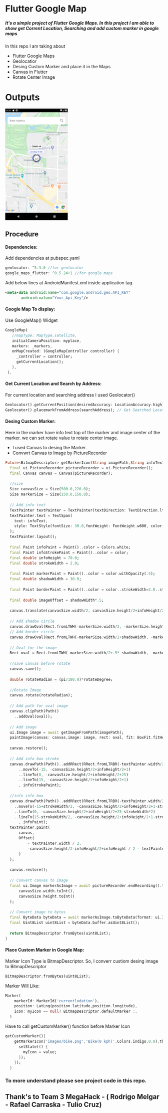 # Flutter Google Map

##### It's a simple project of Flutter Google Maps. In this project I am able to show get Corrent Location, Searching and add custom marker in google maps

In this repo I am taking about
* Flutter Google Maps
* Geolocatior
* Desing Custom Marker and place it in the Maps
* Canvas in Flutter
* Rotate Center Image

# Outputs

<img src="screenshots/covid.png" width="200"> 

## Procedure

#### Dependencies:

Add dependencies at pubspec.yaml
```dart
geolocator: ^5.3.0 //for geolocator
google_maps_flutter: ^0.5.24+1 //for google maps
```

Add below lines at AndroidManifest.xml inside application tag
```xml
<meta-data android:name="com.google.android.geo.API_KEY"
       android:value="Your_Api_Key"/>
```

#### Google Map To display:

Use GoogleMap() Widget
```dart
GoogleMap(
   //mapType: MapType.satellite,
   initialCameraPosition: myplace,
   markers: _markers,
   onMapCreated: (GoogleMapController controller) {
     _controller = controller;
     getCurrentLocation();
   },
 ),
 ```

#### Get Current Location and Search by Address:
For current location and searching address I used Geolocator()
```dart
Geolocator().getCurrentPosition(desiredAccuracy: LocationAccuracy.high); //Get Current Location
Geolocator().placemarkFromAddress(searchAddress); // Get Searched Location
```

#### Desing Custom Marker:
Here in the marker have info text top of the marker and image center of the marker. we can set rotate value to rotate center image.

* I used Canvas to desing the Marker.
* Convwrt Canvas to Image by PictureRecorder
```dart
Future<BitmapDescriptor> getMarkerIcon(String imagePath,String infoText,Color color,double rotateDegree) async {
  final ui.PictureRecorder pictureRecorder = ui.PictureRecorder();
  final Canvas canvas = Canvas(pictureRecorder);

  //size
  Size canvasSize = Size(500.0,220.0);
  Size markerSize = Size(150.0,150.0);

  // Add info text
  TextPainter textPainter = TextPainter(textDirection: TextDirection.ltr);
  textPainter.text = TextSpan(
    text: infoText,
    style: TextStyle(fontSize: 30.0,fontWeight: FontWeight.w600, color: color),
  );
  textPainter.layout();

  final Paint infoPaint = Paint()..color = Colors.white;
  final Paint infoStrokePaint = Paint()..color = color;
  final double infoHeight = 70.0;
  final double strokeWidth = 2.0;

  final Paint markerPaint = Paint()..color = color.withOpacity(.5);
  final double shadowWidth = 30.0;

  final Paint borderPaint = Paint()..color = color..strokeWidth=2.0..style = PaintingStyle.stroke;

  final double imageOffset = shadowWidth*.5;

  canvas.translate(canvasSize.width/2, canvasSize.height/2+infoHeight/2);

  // Add shadow circle
  canvas.drawOval(Rect.fromLTWH(-markerSize.width/2, -markerSize.height/2, markerSize.width, markerSize.height), markerPaint);
  // Add border circle
  canvas.drawOval(Rect.fromLTWH(-markerSize.width/2+shadowWidth, -markerSize.height/2+shadowWidth, markerSize.width-2*shadowWidth, markerSize.height-2*shadowWidth), borderPaint);

  // Oval for the image
  Rect oval = Rect.fromLTWH(-markerSize.width/2+.5* shadowWidth, -markerSize.height/2+.5*shadowWidth, markerSize.width-shadowWidth, markerSize.height-shadowWidth);

  //save canvas before rotate
  canvas.save();

  double rotateRadian = (pi/180.0)*rotateDegree;

  //Rotate Image
  canvas.rotate(rotateRadian);

  // Add path for oval image
  canvas.clipPath(Path()
    ..addOval(oval));

  // Add image
  ui.Image image = await getImageFromPath(imagePath);
  paintImage(canvas: canvas,image: image, rect: oval, fit: BoxFit.fitHeight);

  canvas.restore();

  // Add info box stroke
  canvas.drawPath(Path()..addRRect(RRect.fromLTRBR(-textPainter.width/2-infoHeight/2, -canvasSize.height/2-infoHeight/2+1, textPainter.width/2+infoHeight/2, -canvasSize.height/2+infoHeight/2+1,Radius.circular(35.0)))
      ..moveTo(-15, -canvasSize.height/2+infoHeight/2+1)
      ..lineTo(0, -canvasSize.height/2+infoHeight/2+25)
      ..lineTo(15, -canvasSize.height/2+infoHeight/2+1)
      , infoStrokePaint);

  //info info box
  canvas.drawPath(Path()..addRRect(RRect.fromLTRBR(-textPainter.width/2-infoHeight/2+strokeWidth, -canvasSize.height/2-infoHeight/2+1+strokeWidth, textPainter.width/2+infoHeight/2-strokeWidth, -canvasSize.height/2+infoHeight/2+1-strokeWidth,Radius.circular(32.0)))
    ..moveTo(-15+strokeWidth/2, -canvasSize.height/2+infoHeight/2+1-strokeWidth)
    ..lineTo(0, -canvasSize.height/2+infoHeight/2+25-strokeWidth*2)
    ..lineTo(15-strokeWidth/2, -canvasSize.height/2+infoHeight/2+1-strokeWidth)
      , infoPaint);
  textPainter.paint(
      canvas,
      Offset(
          - textPainter.width / 2,
          -canvasSize.height/2-infoHeight/2+infoHeight / 2 - textPainter.height / 2
      )
  );

  canvas.restore();

  // Convert canvas to image
  final ui.Image markerAsImage = await pictureRecorder.endRecording().toImage(
      canvasSize.width.toInt(),
      canvasSize.height.toInt()
  );

  // Convert image to bytes
  final ByteData byteData = await markerAsImage.toByteData(format: ui.ImageByteFormat.png);
  final Uint8List uint8List = byteData.buffer.asUint8List();

  return BitmapDescriptor.fromBytes(uint8List);
}
```

#### Place Custom Marker in Google Map:

Marker Icon Type is BitmapDescriptor. So, I converr custiom desing image to BitmapDescriptor
```dart
BitmapDescriptor.fromBytes(uint8List);
```
Marker Will Like:
```dart
Marker(
    markerId: MarkerId('currentlodation'),
    position: LatLng(position.latitude,position.longitude),
    icon: myIcon == null? BitmapDescriptor.defaultMarker :,
  )
```
Have to call getCustomMarker() function before Marker Icon
```dart
getCustomMarker(){
    getMarkerIcon('images/bike.png','Bike(0 kph)',Colors.indigo,0.0).then((value){
      setState(() {
        myIcon = value;
      });
    });
  }
```

### To more understand please see project code in this repo.

## Thank's to Team 3 MegaHack - ( Rodrigo Melgar - Rafael Carraska - Tulio Cruz)
